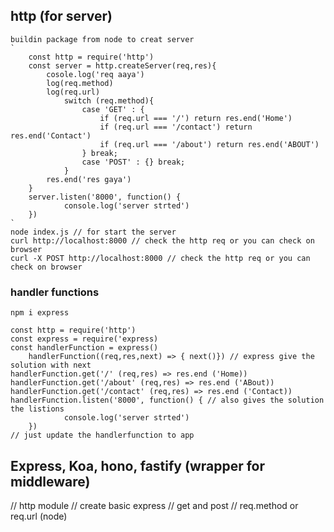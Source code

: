  ## http (for server)
    buildin package from node to creat server
    `
        const http = require('http')
        const server = http.createServer(req,res){
            cosole.log('req aaya')
            log(req.method)
            log(req.url)
                switch (req.method){
                    case 'GET' : {
                        if (req.url === '/') return res.end('Home')
                        if (req.url === '/contact') return res.end('Contact')
                        if (req.url === '/about') return res.end('ABOUT')
                    } break;
                    case 'POST' : {} break;
                }
            res.end('res gaya')
        }
        server.listen('8000', function() {
                console.log('server strted')
        })
    `
    node index.js // for start the server
    curl http://localhost:8000 // check the http req or you can check on browser
    curl -X POST http://localhost:8000 // check the http req or you can check on browser

### handler functions

    npm i express
    
    const http = require('http')
    const express = require('express)
    const handlerFunction = express()
        handlerFunction((req,res,next) => { next()}) // express give the solution with next
    handlerFunction.get('/' (req,res) => res.end ('Home))
    handlerFunction.get('/about' (req,res) => res.end ('ABout))
    handlerFunction.get('/contact' (req,res) => res.end ('Contact))
    handlerFunction.listen('8000', function() { // also gives the solution the listions
                console.log('server strted')
        })
    // just update the handlerfunction to app


## Express, Koa, hono, fastify (wrapper for middleware)

// http module
// create basic express
// get and post
// req.method or req.url (node)